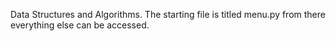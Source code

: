 Data Structures and Algorithms.
The starting file is titled menu.py from there everything else can be accessed.
